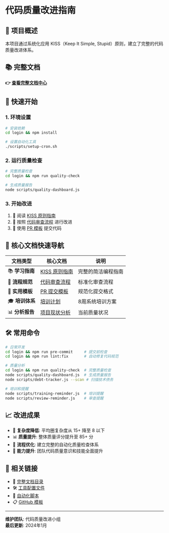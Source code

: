 # 代码质量改进指南

## 🎯 项目概述

本项目通过系统化应用 KISS（Keep It Simple, Stupid）原则，建立了完整的代码质量改进体系。

## 📚 完整文档

**👉 [查看完整文档中心](./doc/code-quality/README.md)**

## 🚀 快速开始

### 1. 环境设置
```bash
# 安装依赖
cd login && npm install

# 设置自动化工具
./scripts/setup-cron.sh
```

### 2. 运行质量检查
```bash
# 完整质量检查
cd login && npm run quality-check

# 生成质量报告
node scripts/quality-dashboard.js
```

### 3. 开始改进
1. 📖 阅读 [KISS 原则指南](./doc/code-quality/guides/kiss-principles-guide.md)
2. 🔄 按照 [代码审查流程](./doc/code-quality/processes/review-process.md) 进行改进
3. 📝 使用 [PR 模板](./doc/code-quality/templates/pull_request_template.md) 提交代码

## 📖 核心文档快速导航

| 文档类型 | 核心文档 | 说明 |
|---------|---------|------|
| 📚 **学习指南** | [KISS 原则指南](./doc/code-quality/guides/kiss-principles-guide.md) | 完整的简洁编程指南 |
| 🔄 **流程规范** | [代码审查流程](./doc/code-quality/processes/review-process.md) | 标准化审查流程 |
| 📝 **实用模板** | [PR 提交模板](./doc/code-quality/templates/pull_request_template.md) | 规范化提交格式 |
| 🎓 **培训体系** | [培训计划](./doc/code-quality/training/training-schedule.md) | 8周系统培训方案 |
| 📊 **分析报告** | [项目现状分析](./doc/code-quality/analysis/project-baseline-analysis.md) | 当前质量状况 |

## 🛠️ 常用命令

```bash
# 日常开发
cd login && npm run pre-commit     # 提交前检查
cd login && npm run lint:fix       # 自动修复代码规范

# 质量分析  
cd login && npm run quality-check  # 完整质量检查
node scripts/quality-dashboard.js  # 生成质量报告
node scripts/debt-tracker.js --scan # 扫描技术债务

# 培训和提醒
node scripts/training-reminder.js  # 培训提醒
node scripts/review-reminder.js    # 审查提醒
```

## 📈 改进成果

- 🎯 **复杂度降低**: 平均圈复杂度从 15+ 降至 8 以下
- 📊 **质量提升**: 整体质量评分提升至 85+ 分  
- 🔄 **流程优化**: 建立完整的自动化质量检查体系
- 👥 **能力提升**: 团队代码质量意识和技能全面提升

## 🔗 相关链接

- 📁 [完整文档目录](./doc/code-quality/目录结构.md)
- 🛠️ [工具配置文件](./.quality-config.json)
- 🔧 [自动化脚本](./scripts/)
- 📋 [GitHub 模板](./.github/)

---

**维护团队**: 代码质量改进小组  
**最后更新**: 2024年1月
